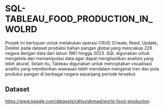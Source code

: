 # SQL-TABLEAU_FOOD_PRODUCTION_IN_WOLRD
Proyek ini bertujuan untuk melakukan operasi CRUD (Create, Read, Update, Delete) pada dataset produksi bahan pangan global yang mencakup 226 negara dengan data dari tahun 1961 hingga 2023. SQL digunakan untuk mengelola dan memanipulasi data agar dapat menghasilkan analisis yang lebih akurat. Selain itu, Tableau digunakan untuk menciptakan visualisasi analitis yang memberikan wawasan lebih mendalam mengenai tren dan pola produksi pangan di berbagai negara sepanjang periode tersebut.
## Dataset
https://www.kaggle.com/datasets/rafsunahmad/world-food-production

